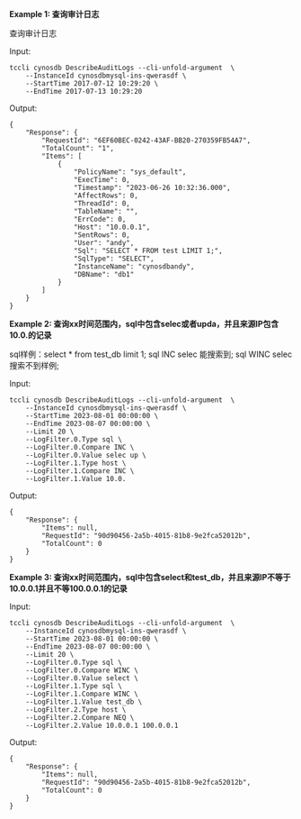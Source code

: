**Example 1: 查询审计日志**

查询审计日志

Input: 

```
tccli cynosdb DescribeAuditLogs --cli-unfold-argument  \
    --InstanceId cynosdbmysql-ins-qwerasdf \
    --StartTime 2017-07-12 10:29:20 \
    --EndTime 2017-07-13 10:29:20
```

Output: 
```
{
    "Response": {
        "RequestId": "6EF60BEC-0242-43AF-BB20-270359FB54A7",
        "TotalCount": "1",
        "Items": [
            {
                "PolicyName": "sys_default",
                "ExecTime": 0,
                "Timestamp": "2023-06-26 10:32:36.000",
                "AffectRows": 0,
                "ThreadId": 0,
                "TableName": "",
                "ErrCode": 0,
                "Host": "10.0.0.1",
                "SentRows": 0,
                "User": "andy",
                "Sql": "SELECT * FROM test LIMIT 1;",
                "SqlType": "SELECT",
                "InstanceName": "cynosdbandy",
                "DBName": "db1"
            }
        ]
    }
}
```

**Example 2: 查询xx时间范围内，sql中包含selec或者upda，并且来源IP包含10.0.的记录**

sql样例：select * from test_db limit 1;
sql  INC selec 能搜索到;
sql  WINC selec 搜索不到样例;

Input: 

```
tccli cynosdb DescribeAuditLogs --cli-unfold-argument  \
    --InstanceId cynosdbmysql-ins-qwerasdf \
    --StartTime 2023-08-01 00:00:00 \
    --EndTime 2023-08-07 00:00:00 \
    --Limit 20 \
    --LogFilter.0.Type sql \
    --LogFilter.0.Compare INC \
    --LogFilter.0.Value selec up \
    --LogFilter.1.Type host \
    --LogFilter.1.Compare INC \
    --LogFilter.1.Value 10.0.
```

Output: 
```
{
    "Response": {
        "Items": null,
        "RequestId": "90d90456-2a5b-4015-81b8-9e2fca52012b",
        "TotalCount": 0
    }
}
```

**Example 3: 查询xx时间范围内，sql中包含select和test_db，并且来源IP不等于10.0.0.1并且不等100.0.0.1的记录**



Input: 

```
tccli cynosdb DescribeAuditLogs --cli-unfold-argument  \
    --InstanceId cynosdbmysql-ins-qwerasdf \
    --StartTime 2023-08-01 00:00:00 \
    --EndTime 2023-08-07 00:00:00 \
    --Limit 20 \
    --LogFilter.0.Type sql \
    --LogFilter.0.Compare WINC \
    --LogFilter.0.Value select \
    --LogFilter.1.Type sql \
    --LogFilter.1.Compare WINC \
    --LogFilter.1.Value test_db \
    --LogFilter.2.Type host \
    --LogFilter.2.Compare NEQ \
    --LogFilter.2.Value 10.0.0.1 100.0.0.1
```

Output: 
```
{
    "Response": {
        "Items": null,
        "RequestId": "90d90456-2a5b-4015-81b8-9e2fca52012b",
        "TotalCount": 0
    }
}
```

